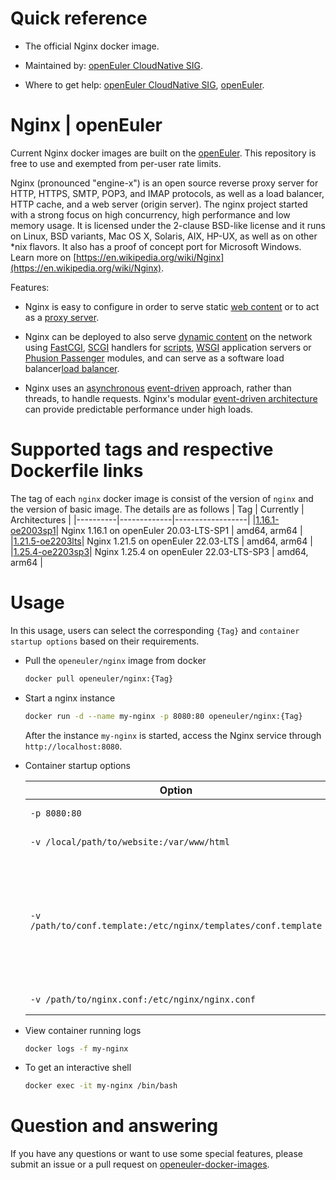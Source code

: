 # Quick reference

- The official Nginx docker image.

- Maintained by: [openEuler CloudNative SIG](https://gitee.com/openeuler/cloudnative).

- Where to get help: [openEuler CloudNative SIG](https://gitee.com/openeuler/cloudnative), [openEuler](https://gitee.com/openeuler/community).

# Nginx | openEuler
Current Nginx docker images are built on the [openEuler](https://repo.openeuler.org/). This repository is free to use and exempted from per-user rate limits.

Nginx (pronounced "engine-x") is an open source reverse proxy server for HTTP, HTTPS, SMTP, POP3, and IMAP protocols, as well as a load balancer, HTTP cache, and a web server (origin server). The nginx project started with a strong focus on high concurrency, high performance and low memory usage. It is licensed under the 2-clause BSD-like license and it runs on Linux, BSD variants, Mac OS X, Solaris, AIX, HP-UX, as well as on other *nix flavors. It also has a proof of concept port for Microsoft Windows. Learn more on [https://en.wikipedia.org/wiki/Nginx](https://en.wikipedia.org/wiki/Nginx)⁠.

Features:
- Nginx is easy to configure in order to serve static [web content](https://en.wikipedia.org/wiki/Web_content) or to act as a [proxy server](https://en.wikipedia.org/wiki/Proxy_server).

- Nginx can be deployed to also serve [dynamic content](https://en.wikipedia.org/wiki/Dynamic_web_pagehttps://en.wikipedia.org/wiki/Dynamic_web_page) on the network using [FastCGI](https://en.wikipedia.org/wiki/FastCGI), [SCGI](https://en.wikipedia.org/wiki/Simple_Common_Gateway_Interface) handlers for [scripts](https://en.wikipedia.org/wiki/Scripting_languagehttps://en.wikipedia.org/wiki/Scripting_language), [WSGI](https://en.wikipedia.org/wiki/Web_Server_Gateway_Interface) application servers or [Phusion Passenger](https://en.wikipedia.org/wiki/Phusion_Passenger) modules, and can serve as a software load balancer[load balancer](https://en.wikipedia.org/wiki/Load_balancing_%28computing%29).

- Nginx uses an [asynchronous](https://en.wikipedia.org/wiki/Asynchronous_system) [event-driven](https://en.wikipedia.org/wiki/Event_%28computing%29) approach, rather than threads, to handle requests. Nginx's modular [event-driven architecture](https://en.wikipedia.org/wiki/Event-driven_architecture) can provide predictable performance under high loads.

# Supported tags and respective Dockerfile links
The tag of each `nginx` docker image is consist of the version of `nginx` and the version of basic image. The details are as follows
|    Tag   |  Currently  |   Architectures  |
|----------|-------------|------------------|
|[1.16.1-oe2003sp1](https://gitee.com/openeuler/openeuler-docker-images/blob/master/nginx/1.16.1/20.03-lts-sp1/Dockerfile)| Nginx 1.16.1 on openEuler 20.03-LTS-SP1 | amd64, arm64 |
|[1.21.5-oe2203lts](https://gitee.com/openeuler/openeuler-docker-images/blob/master/nginx/1.21.5/22.03-lts/Dockerfile)| Nginx 1.21.5 on openEuler 22.03-LTS | amd64, arm64 |
|[1.25.4-oe2203sp3](https://gitee.com/openeuler/openeuler-docker-images/blob/master/nginx/1.25.4/22.03-lts-sp3/Dockerfile)| Nginx 1.25.4 on openEuler 22.03-LTS-SP3 | amd64, arm64 |


# Usage
In this usage, users can select the corresponding `{Tag}` and `container startup options` based on their requirements.

- Pull the `openeuler/nginx` image from docker
	```bash
	docker pull openeuler/nginx:{Tag}
	```

- Start a nginx instance

	```bash
	docker run -d --name my-nginx -p 8080:80 openeuler/nginx:{Tag}
	```
	After the instance `my-nginx` is started, access the Nginx service through `http://localhost:8080`.

- Container startup options

	| Option | Description |
	|--|--|
	| `-p 8080:80` | Expose nginx on `localhost:8080`. |
	| `-v /local/path/to/website:/var/www/html` | Mount and serve a local website. |
	| `-v /path/to/conf.template:/etc/nginx/templates/conf.template`	| Mount template files inside `/etc/nginx/templates`. They will be processed and the results will be placed at `/etc/nginx/conf.d`. (e.g. `listen ${NGINX_PORT}`; will generate `listen 80`). |
	| `-v /path/to/nginx.conf:/etc/nginx/nginx.conf` | Local [configuration file](https://nginx.org/en/docs/)⁠ `nginx.conf`. |

- View container running logs

	```bash
	docker logs -f my-nginx
	```

- To get an interactive shell

	```bash
	docker exec -it my-nginx /bin/bash
	```
	
# Question and answering
If you have any questions or want to use some special features, please submit an issue or a pull request on [openeuler-docker-images](https://gitee.com/openeuler/openeuler-docker-images).